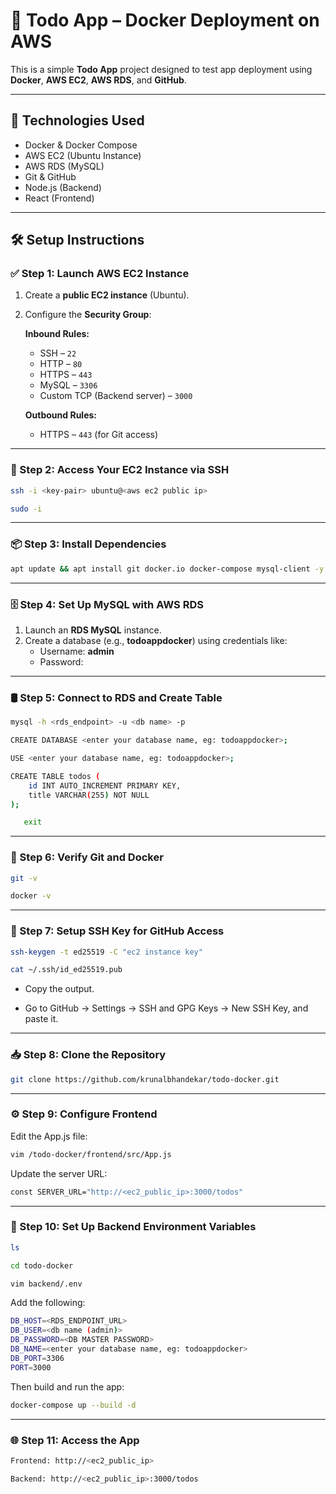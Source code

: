 
# 📝 Todo App – Docker Deployment on AWS

This is a simple **Todo App** project designed to test app deployment using **Docker**, **AWS EC2**, **AWS RDS**, and **GitHub**.

---

## 🚀 Technologies Used

- Docker & Docker Compose  
- AWS EC2 (Ubuntu Instance)  
- AWS RDS (MySQL)  
- Git & GitHub  
- Node.js (Backend)  
- React (Frontend)

---

## 🛠️ Setup Instructions

### ✅ Step 1: Launch AWS EC2 Instance

1. Create a **public EC2 instance** (Ubuntu).
2. Configure the **Security Group**:

   **Inbound Rules:**
   - SSH – `22`
   - HTTP – `80`
   - HTTPS – `443`
   - MySQL – `3306`
   - Custom TCP (Backend server) – `3000`

   **Outbound Rules:**
   - HTTPS – `443` (for Git access)

---

### 🔑 Step 2: Access Your EC2 Instance via SSH

```bash
ssh -i <key-pair> ubuntu@<aws ec2 public ip>
```
```bash
sudo -i
```

---

### 📦 Step 3: Install Dependencies

```bash
apt update && apt install git docker.io docker-compose mysql-client -y
```

---

### 🗄️ Step 4: Set Up MySQL with AWS RDS

1. Launch an **RDS MySQL** instance.
2. Create a database (e.g., **todoappdocker**) using credentials like:
    - Username: **admin**
    - Password: **<your-master-password>**

---

### 🛢️ Step 5: Connect to RDS and Create Table

```bash
mysql -h <rds_endpoint> -u <db name> -p
```


```bash
CREATE DATABASE <enter your database name, eg: todoappdocker>;
```
```bash
USE <enter your database name, eg: todoappdocker>;
```
```bash
CREATE TABLE todos (
    id INT AUTO_INCREMENT PRIMARY KEY,
    title VARCHAR(255) NOT NULL
);
```
```bash
   exit
```
---

### 🔐 Step 6: Verify Git and Docker

```bash
git -v
```
```bash
docker -v
```
---

### 🔐 Step 7: Setup SSH Key for GitHub Access

```bash
ssh-keygen -t ed25519 -C "ec2 instance key"
```
```bash
cat ~/.ssh/id_ed25519.pub
```
- Copy the output.

- Go to GitHub → Settings → SSH and GPG Keys → New SSH Key, and paste it.
---

### 📥 Step 8: Clone the Repository

```bash
git clone https://github.com/krunalbhandekar/todo-docker.git
```
---

### ⚙️ Step 9: Configure Frontend

Edit the App.js file:
```bash
vim /todo-docker/frontend/src/App.js
```
Update the server URL:
```bash
const SERVER_URL="http://<ec2_public_ip>:3000/todos"
```
---

### 🧪 Step 10: Set Up Backend Environment Variables

```bash
ls
```
```bash
cd todo-docker
```
```bash
vim backend/.env
```
Add the following:
```bash
DB_HOST=<RDS_ENDPOINT_URL>
DB_USER=<db name (admin)>
DB_PASSWORD=<DB MASTER PASSWORD>
DB_NAME=<enter your database name, eg: todoappdocker>
DB_PORT=3306
PORT=3000
```
Then build and run the app:
```bash
docker-compose up --build -d
```
---

### 🌐 Step 11: Access the App

```bash
Frontend: http://<ec2_public_ip>
```
```bash
Backend: http://<ec2_public_ip>:3000/todos
```
